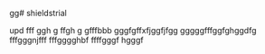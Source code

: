gg# shieldstrial

upd
fff
ggh
g
ffgh
g
gfffbbb
gggfgffхfjggfjfgg
gggggfffggfghggdfg
fffgggnjfff
fffgggghbf
ffffgggf
hgggf
